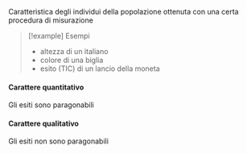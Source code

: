 Caratteristica degli individui della popolazione ottenuta con una certa procedura di misurazione

>[!example] Esempi
>- altezza di un italiano
>- colore di una biglia
>- esito (TIC) di un lancio della moneta

#### Carattere quantitativo
Gli esiti sono paragonabili
#### Carattere qualitativo
Gli esiti non sono paragonabili